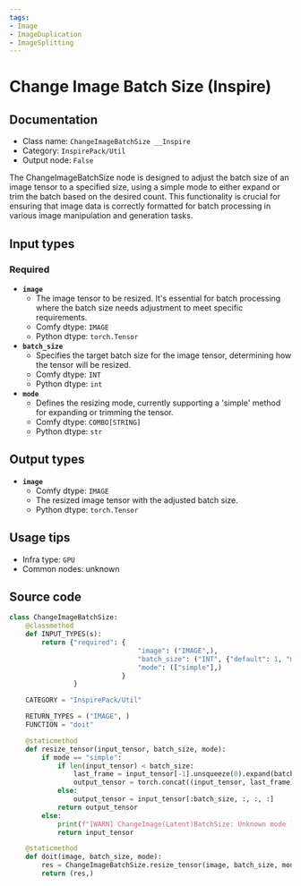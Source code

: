 ```yaml
---
tags:
- Image
- ImageDuplication
- ImageSplitting
---
```


# Change Image Batch Size (Inspire)
## Documentation
- Class name: `ChangeImageBatchSize __Inspire`
- Category: `InspirePack/Util`
- Output node: `False`

The ChangeImageBatchSize node is designed to adjust the batch size of an image tensor to a specified size, using a simple mode to either expand or trim the batch based on the desired count. This functionality is crucial for ensuring that image data is correctly formatted for batch processing in various image manipulation and generation tasks.
## Input types
### Required
- **`image`**
    - The image tensor to be resized. It's essential for batch processing where the batch size needs adjustment to meet specific requirements.
    - Comfy dtype: `IMAGE`
    - Python dtype: `torch.Tensor`
- **`batch_size`**
    - Specifies the target batch size for the image tensor, determining how the tensor will be resized.
    - Comfy dtype: `INT`
    - Python dtype: `int`
- **`mode`**
    - Defines the resizing mode, currently supporting a 'simple' method for expanding or trimming the tensor.
    - Comfy dtype: `COMBO[STRING]`
    - Python dtype: `str`
## Output types
- **`image`**
    - Comfy dtype: `IMAGE`
    - The resized image tensor with the adjusted batch size.
    - Python dtype: `torch.Tensor`
## Usage tips
- Infra type: `GPU`
- Common nodes: unknown


## Source code
```python
class ChangeImageBatchSize:
    @classmethod
    def INPUT_TYPES(s):
        return {"required": {
                                "image": ("IMAGE",),
                                "batch_size": ("INT", {"default": 1, "min": 1, "max": 4096, "step": 1}),
                                "mode": (["simple"],)
                            }
                }

    CATEGORY = "InspirePack/Util"

    RETURN_TYPES = ("IMAGE", )
    FUNCTION = "doit"

    @staticmethod
    def resize_tensor(input_tensor, batch_size, mode):
        if mode == "simple":
            if len(input_tensor) < batch_size:
                last_frame = input_tensor[-1].unsqueeze(0).expand(batch_size - len(input_tensor), -1, -1, -1)
                output_tensor = torch.concat((input_tensor, last_frame), dim=0)
            else:
                output_tensor = input_tensor[:batch_size, :, :, :]
            return output_tensor
        else:
            print(f"[WARN] ChangeImage(Latent)BatchSize: Unknown mode `{mode}` - ignored")
            return input_tensor

    @staticmethod
    def doit(image, batch_size, mode):
        res = ChangeImageBatchSize.resize_tensor(image, batch_size, mode)
        return (res,)

```
